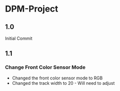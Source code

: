 # DPM-Project

## 1.0
Initial Commit

## 1.1
### Change Front Color Sensor Mode
* Changed the front color sensor mode to RGB
* Changed the track width to 20 - Will need to adjust
